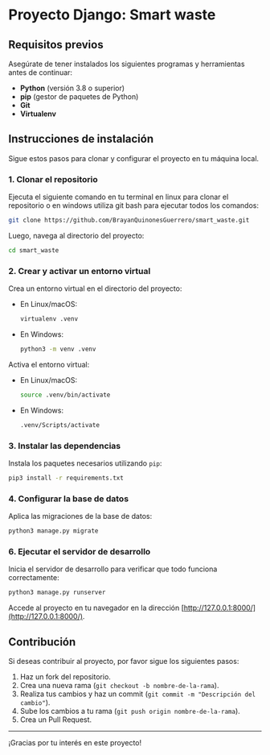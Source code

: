 # Proyecto Django: Smart waste

## Requisitos previos

Asegúrate de tener instalados los siguientes programas y herramientas antes de continuar:

- **Python** (versión 3.8 o superior)
- **pip** (gestor de paquetes de Python)
- **Git**
- **Virtualenv**

## Instrucciones de instalación

Sigue estos pasos para clonar y configurar el proyecto en tu máquina local.

### 1. Clonar el repositorio

Ejecuta el siguiente comando en tu terminal en linux para clonar el repositorio o en windows utiliza git bash para ejecutar todos los comandos:

```bash
git clone https://github.com/BrayanQuinonesGuerrero/smart_waste.git
```

Luego, navega al directorio del proyecto:

```bash
cd smart_waste
```

### 2. Crear y activar un entorno virtual

Crea un entorno virtual en el directorio del proyecto:

- En Linux/macOS:
  ```bash
  virtualenv .venv
  ```
- En Windows:
  ```bash
  python3 -m venv .venv
  ```

Activa el entorno virtual:

- En Linux/macOS:
  ```bash
  source .venv/bin/activate
  ```
- En Windows:
  ```cmd
  .venv/Scripts/activate
  ```

### 3. Instalar las dependencias

Instala los paquetes necesarios utilizando `pip`:

```bash
pip3 install -r requirements.txt
```

### 4. Configurar la base de datos

Aplica las migraciones de la base de datos:

```bash
python3 manage.py migrate
```

### 6. Ejecutar el servidor de desarrollo

Inicia el servidor de desarrollo para verificar que todo funciona correctamente:

```bash
python3 manage.py runserver
```

Accede al proyecto en tu navegador en la dirección [http://127.0.0.1:8000/](http://127.0.0.1:8000/).


## Contribución

Si deseas contribuir al proyecto, por favor sigue los siguientes pasos:

1. Haz un fork del repositorio.
2. Crea una nueva rama (`git checkout -b nombre-de-la-rama`).
3. Realiza tus cambios y haz un commit (`git commit -m "Descripción del cambio"`).
4. Sube los cambios a tu rama (`git push origin nombre-de-la-rama`).
5. Crea un Pull Request.

---

¡Gracias por tu interés en este proyecto!